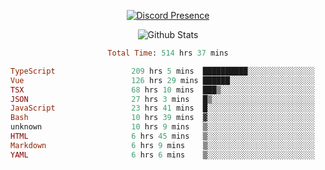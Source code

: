<!DOCTYPE html>
<body>
<div align="center">

  [![Discord Presence](https://lanyard.cnrad.dev/api/576097150359044106)](https://discord.com/users/576097150359044106)
  
  ![Github Stats](https://github-readme-stats.vercel.app/api?username=verycrunchy&show_icons=true&theme=radical)

<!--START_SECTION:waka-->

```ruby
Total Time: 514 hrs 37 mins

TypeScript                 209 hrs 5 mins  ██████████░░░░░░░░░░░░░░░   40.64 %
Vue                        126 hrs 29 mins ██████░░░░░░░░░░░░░░░░░░░   24.58 %
TSX                        68 hrs 10 mins  ███▒░░░░░░░░░░░░░░░░░░░░░   13.25 %
JSON                       27 hrs 3 mins   █▒░░░░░░░░░░░░░░░░░░░░░░░   05.26 %
JavaScript                 23 hrs 41 mins  █░░░░░░░░░░░░░░░░░░░░░░░░   04.60 %
Bash                       10 hrs 39 mins  ▓░░░░░░░░░░░░░░░░░░░░░░░░   02.07 %
unknown                    10 hrs 9 mins   ▒░░░░░░░░░░░░░░░░░░░░░░░░   01.97 %
HTML                       6 hrs 45 mins   ▒░░░░░░░░░░░░░░░░░░░░░░░░   01.31 %
Markdown                   6 hrs 9 mins    ▒░░░░░░░░░░░░░░░░░░░░░░░░   01.20 %
YAML                       6 hrs 6 mins    ▒░░░░░░░░░░░░░░░░░░░░░░░░   01.19 %
```

<!--END_SECTION:waka-->
</div>
</body>
</html>

